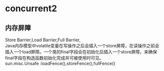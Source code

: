 # concurrent2  
## 内存屏障  
  Store Barrier,Load Barrier,Full Barrier,  
  Java内存模型中volatile变量在写操作之后会插入一个store屏障，在读操作之前会插入一个load屏障。一个类的final字段会在初始化后插入一个store屏障，来确保final字段在构造函数初始化完成并可被使用时可见。  
  sun.misc.Unsafe :loadFence(),storeFence(),fullFence()  
